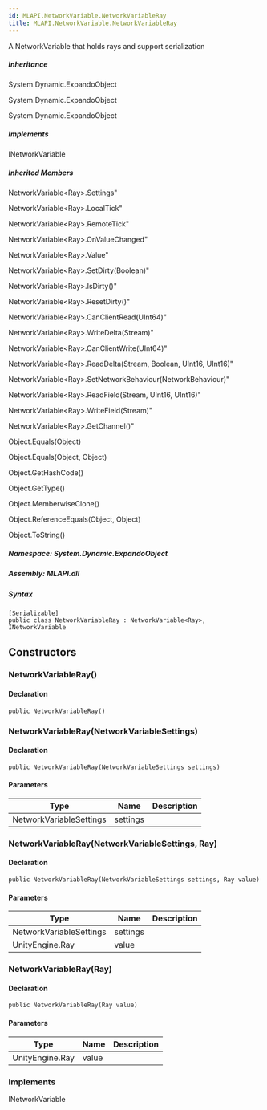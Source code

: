 ```yaml
---  
id: MLAPI.NetworkVariable.NetworkVariableRay  
title: MLAPI.NetworkVariable.NetworkVariableRay  
---
```


<div class="markdown level0 summary">

A NetworkVariable that holds rays and support serialization

</div>

<div class="markdown level0 conceptual">

</div>

<div class="inheritance">

##### Inheritance

<div class="level0">

System.Dynamic.ExpandoObject

</div>

<div class="level1">

System.Dynamic.ExpandoObject

</div>

<div class="level2">

System.Dynamic.ExpandoObject

</div>

</div>

<div classs="implements">

##### Implements

<div>

INetworkVariable

</div>

</div>

<div class="inheritedMembers">

##### Inherited Members

<div>

NetworkVariable&lt;Ray&gt;.Settings"

</div>

<div>

NetworkVariable&lt;Ray&gt;.LocalTick"

</div>

<div>

NetworkVariable&lt;Ray&gt;.RemoteTick"

</div>

<div>

NetworkVariable&lt;Ray&gt;.OnValueChanged"

</div>

<div>

NetworkVariable&lt;Ray&gt;.Value"

</div>

<div>

NetworkVariable&lt;Ray&gt;.SetDirty(Boolean)"

</div>

<div>

NetworkVariable&lt;Ray&gt;.IsDirty()"

</div>

<div>

NetworkVariable&lt;Ray&gt;.ResetDirty()"

</div>

<div>

NetworkVariable&lt;Ray&gt;.CanClientRead(UInt64)"

</div>

<div>

NetworkVariable&lt;Ray&gt;.WriteDelta(Stream)"

</div>

<div>

NetworkVariable&lt;Ray&gt;.CanClientWrite(UInt64)"

</div>

<div>

NetworkVariable&lt;Ray&gt;.ReadDelta(Stream, Boolean, UInt16, UInt16)"

</div>

<div>

NetworkVariable&lt;Ray&gt;.SetNetworkBehaviour(NetworkBehaviour)"

</div>

<div>

NetworkVariable&lt;Ray&gt;.ReadField(Stream, UInt16, UInt16)"

</div>

<div>

NetworkVariable&lt;Ray&gt;.WriteField(Stream)"

</div>

<div>

NetworkVariable&lt;Ray&gt;.GetChannel()"

</div>

<div>

Object.Equals(Object)

</div>

<div>

Object.Equals(Object, Object)

</div>

<div>

Object.GetHashCode()

</div>

<div>

Object.GetType()

</div>

<div>

Object.MemberwiseClone()

</div>

<div>

Object.ReferenceEquals(Object, Object)

</div>

<div>

Object.ToString()

</div>

</div>

##### **Namespace**: System.Dynamic.ExpandoObject

##### **Assembly**: MLAPI.dll

##### Syntax

    [Serializable]
    public class NetworkVariableRay : NetworkVariable<Ray>, INetworkVariable

## Constructors 

### NetworkVariableRay()

<div class="markdown level1 summary">

</div>

<div class="markdown level1 conceptual">

</div>

#### Declaration

    public NetworkVariableRay()

### NetworkVariableRay(NetworkVariableSettings)

<div class="markdown level1 summary">

</div>

<div class="markdown level1 conceptual">

</div>

#### Declaration

    public NetworkVariableRay(NetworkVariableSettings settings)

#### Parameters

| Type                    | Name     | Description |
|-------------------------|----------|-------------|
| NetworkVariableSettings | settings |             |

### NetworkVariableRay(NetworkVariableSettings, Ray)

<div class="markdown level1 summary">

</div>

<div class="markdown level1 conceptual">

</div>

#### Declaration

    public NetworkVariableRay(NetworkVariableSettings settings, Ray value)

#### Parameters

| Type                    | Name     | Description |
|-------------------------|----------|-------------|
| NetworkVariableSettings | settings |             |
| UnityEngine.Ray         | value    |             |

### NetworkVariableRay(Ray)

<div class="markdown level1 summary">

</div>

<div class="markdown level1 conceptual">

</div>

#### Declaration

    public NetworkVariableRay(Ray value)

#### Parameters

| Type            | Name  | Description |
|-----------------|-------|-------------|
| UnityEngine.Ray | value |             |

### Implements

<div>

INetworkVariable

</div>
